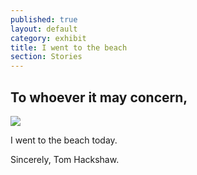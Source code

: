 ```yaml
---
published: true
layout: default
category: exhibit
title: I went to the beach
section: Stories
---
```


## To whoever it may concern,
<img src="https://farm8.staticflickr.com/7629/16832427776_3dc636fbe5_o_d.jpg" >

I went to the beach today.

Sincerely,
Tom Hackshaw.